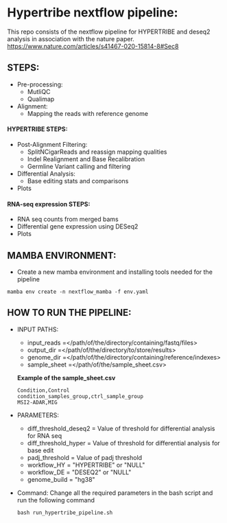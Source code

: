 # Hypertribe nextflow pipeline:

This repo consists of the nextflow pipeline for HYPERTRIBE and deseq2 analysis in association with the nature paper.
https://www.nature.com/articles/s41467-020-15814-8#Sec8

## STEPS: 

- Pre-processing:
    - MutliQC
    - Qualimap
- Alignment:
    - Mapping the reads with reference genome

#### HYPERTRIBE STEPS:

- Post-Alignment Filtering:
    - SplitNCigarReads and reassign mapping qualities
    - Indel Realignment and Base Recalibration
    - Germline Variant calling and filtering
- Differential Analysis:
    - Base editing stats and comparisons
- Plots
 
#### RNA-seq expression STEPS:

- RNA seq counts from merged bams
- Differential gene expression using DESeq2
- Plots

## MAMBA ENVIRONMENT:
- Create a new mamba environment and installing tools needed for the pipeline
```
mamba env create -n nextflow_mamba -f env.yaml
```
## HOW TO RUN THE PIPELINE:
- INPUT PATHS:
    - input_reads   =</path/of/the/directory/containing/fastq/files>
    - output_dir    =</path/of/the/directory/to/store/results>
    - genome_dir    =</path/of/the/directory/containing/reference/indexes>
    - sample_sheet  =</path/of/the/sample_sheet.csv>
          
     **Example of the sample_sheet.csv** 

     ```
     Condition,Control
     condition_samples_group,ctrl_sample_group
     MSI2-ADAR,MIG
     ```
       

- PARAMETERS:
    - diff_threshold_deseq2    = Value of threshold for differential analysis for RNA seq
    - diff_threshold_hyper     = Value of threshold for differential analysis for base edit
    - padj_threshold           = Value of padj threshold
    - workflow_HY              = "HYPERTRIBE" or "NULL"
    - workflow_DE              = "DESEQ2" or "NULL"
    - genome_build             = "hg38"

- Command:
  Change all the required parameters in the bash script and run the following command

  ```
  bash run_hypertribe_pipeline.sh
  ```





